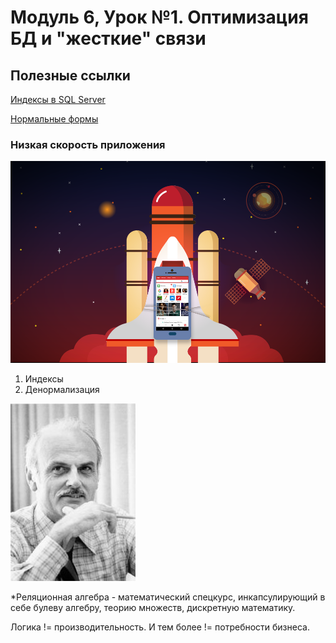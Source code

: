 # Модуль 6, Урок №1. Оптимизация БД и "жесткие" связи

## Полезные ссылки

[Индексы в SQL Server](https://technet.microsoft.com/en-us/library/jj835095(v=sql.110).aspx)

[Нормальные формы](https://habr.com/post/254773/)


### Низкая скорость приложения

![Не взлетает](/images/low-speed.png)

1. Индексы
2. Денормализация

![Запомните этого парня](/images/200px-Edgar_F_Codd.jpg)

*Реляционная алгебра - математический спецкурс, инкапсулирующий в себе булеву алгебру, теорию множеств, дискретную математику.

Логика != производительность. И тем более != потребности бизнеса.